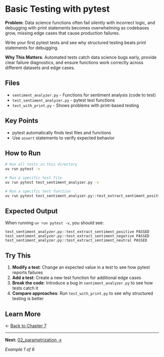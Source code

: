 # Basic Testing with pytest

**Problem**: Data science functions often fail silently with incorrect logic, and debugging with print statements becomes overwhelming as codebases grow, missing edge cases that cause production failures.

Write your first pytest tests and see why structured testing beats print statements for debugging.

**Why This Matters**: Automated tests catch data science bugs early, provide clear failure diagnostics, and ensure functions work correctly across different datasets and edge cases.

## Files

- `sentiment_analyzer.py` - Functions for sentiment analysis (code to test)
- `test_sentiment_analyzer.py` - pytest test functions
- `test_with_print.py` - Shows problems with print-based testing

## Key Points

- pytest automatically finds test files and functions
- Use `assert` statements to verify expected behavior

## How to Run

```bash
# Run all tests in this directory
uv run pytest -v

# Run a specific test file
uv run pytest test_sentiment_analyzer.py -v

# Run a specific test function
uv run pytest test_sentiment_analyzer.py::test_extract_sentiment_positive -v
```

## Expected Output

When running `uv run pytest -v`, you should see:

```
test_sentiment_analyzer.py::test_extract_sentiment_positive PASSED
test_sentiment_analyzer.py::test_extract_sentiment_negative PASSED
test_sentiment_analyzer.py::test_extract_sentiment_neutral PASSED
```

## Try This

1. **Modify a test**: Change an expected value in a test to see how pytest reports failures
2. **Add a test**: Create a new test function for additional edge cases
3. **Break the code**: Introduce a bug in `sentiment_analyzer.py` to see how tests catch it
4. **Compare approaches**: Run `test_with_print.py` to see why structured testing is better

## Learn More

← [Back to Chapter 7](../README.md)

---

**Next:** [02_parametrization →](../02_parametrization/README.md)

*Example 1 of 6*